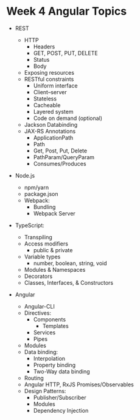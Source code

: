 # Week 4 Angular Topics
- REST
  - HTTP
    - Headers
    - GET, POST, PUT, DELETE
    - Status
    - Body
  - Exposing resources
  - RESTful constraints
    - Uniform interface
    - Client–server
    - Stateless
    - Cacheable
    - Layered system
    - Code on demand (optional)
  - Jackson Databinding
  - JAX-RS Annotations
    - ApplicationPath
    - Path
    - Get, Post, Put, Delete
    - PathParam/QueryParam
    - Consumes/Produces

- Node.js
  - npm/yarn
  - package.json
  - Webpack:
    - Bundling
    - Webpack Server
  
- TypeScript:
  - Transpiling
  - Access modifiers
    - public & private
  - Variable types
    - number, boolean, string, void
  - Modules & Namespaces
  - Decorators
  - Classes, Interfaces, & Constructors

- Angular
  - Angular-CLI
  - Directives:
    - Components
      - Templates
    - Services
    - Pipes
  - Modules
  - Data binding:
    - Interpolation
    - Property binding
    - Two-Way data binding
  - Routing
  - Angular HTTP, RxJS Promises/Observables
  - Design Patterns: 
    - Publisher/Subscriber
    - Modules
    - Dependency Injection